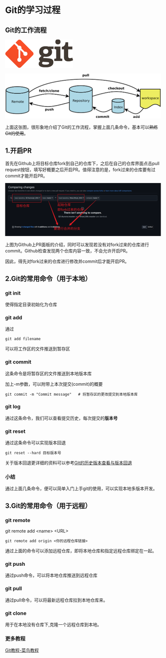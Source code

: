 # Git的学习过程

## Git的工作流程

![](screenshot/GitLogo.png)

![](screenshot/git-workflow.png)

上面这张图，很形象地介绍了Git的工作流程，掌握上面几条命令，基本可以~~熟练Git的使用~~。

## 1.开启PR

首先在Github上将目标仓库fork到自己的仓库下，之后在自己的仓库界面点击pull request按钮，填写好概要之后开启PR。值得注意的是，fork过来的仓库要有过commit才能开启PR。

![](screenshot/PR-01.png)

上图为Github上PR面板的介绍，同时可以发现若没有对fork过来的仓库进行commit。Github检查发现两个仓库内容一致，不会允许开启PR。

因此，得先对fork过来的仓库进行修改并commit后才能开启PR。

## 2.Git的常用命令（用于本地）

### git init

使得指定目录初始化为仓库

### git add

通过

```
git add filename
```

可以将工作区的文件推送到暂存区

### git commit

这条命令是将暂存区的文件推送到本地版本库

加上-m参数，可以附带上本次提交(commit)的概要

```
git commit -m "Commit message"   # 将暂存区的更改提交到本地版本库
```

### git log

通过这条命令，我们可以查看提交历史，每次提交的**版本号**

### git reset

通过这条命令可以实现版本回退

```
git reset --hard 目标版本号
```

关于版本回退更详细的资料可以参考[Git的历史版本查看与版本回退](https://blog.csdn.net/qq_39505245/article/details/119788832)

### 小结

通过上面几条命令，便可以简单入门上手git的使用，可以实现本地多版本开发。

## 3.Git的常用命令（用于远程）

### git remote 

git remote add \<name\> \<URL\>

```
git remote add origin <你的远程仓库链接>
```

通过上面的命令可以添加远程仓库，即将本地仓库和指定远程仓库绑定在一起。

### git push

通过push命令，可以将本地仓库推送到远程仓库

### git pull

通过pull命令，可以将最新远程仓库拉到本地仓库来。

### git clone

用于在本地没有仓库下,克隆一个远程仓库到本地。



### 更多教程

[Git教程-菜鸟教程](https://www.runoob.com/git/git-tutorial.html)
